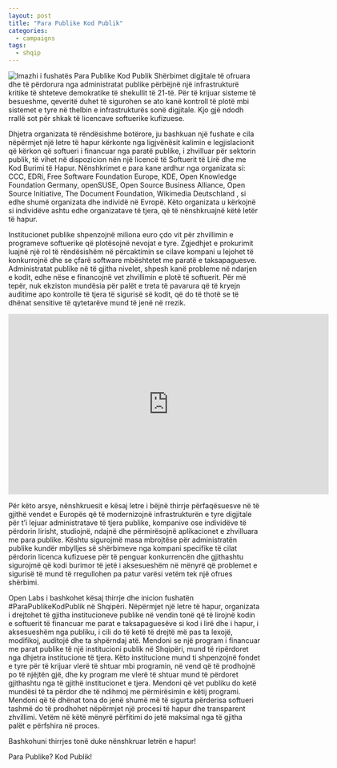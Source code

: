 ```yaml
---
layout: post
title: "Para Publike Kod Publik"
categories:
  - campaigns
tags:
  - shqip
---
```

<img src="{{ site.url }}/images/post-image-para-publike-kod-publik.png" alt="Imazhi i fushatës Para Publike Kod Publik">
Shërbimet digjitale të ofruara dhe të përdorura nga administratat publike përbëjnë një infrastrukturë kritike të shteteve demokratike të shekullit të 21-të. Për të krijuar sisteme të besueshme, qeveritë duhet të sigurohen se ato kanë kontroll të plotë mbi sistemet e tyre në thelbin e infrastrukturës sonë digjitale. Kjo gjë ndodh rrallë sot për shkak të licencave softuerike kufizuese.

Dhjetra organizata të rëndësishme botërore, ju bashkuan një fushate e cila nëpërmjet një letre të hapur kërkonte nga ligjvënësit kalimin e legjislacionit që kërkon që softueri i financuar nga paratë publike, i zhvilluar për sektorin publik, të vihet në dispozicion nën një licencë të Softuerit të Lirë dhe me Kod Burimi të Hapur. Nënshkrimet e para kane ardhur nga organizata si: CCC, EDRi, Free Software Foundation Europe, KDE, Open Knowledge Foundation Germany, openSUSE, Open Source Business Alliance, Open Source Initiative, The Document Foundation, Wikimedia Deutschland , si edhe shumë organizata dhe individë në Evropë. Këto organizata u kërkojnë si individëve ashtu edhe organizatave të tjera, që të nënshkruajnë këtë letër të hapur.

Institucionet publike shpenzojnë miliona euro çdo vit për zhvillimin e programeve softuerike që plotësojnë nevojat e tyre. Zgjedhjet e prokurimit luajnë një rol të rëndësishëm në përcaktimin se cilave kompani u lejohet të konkurrojnë dhe se çfarë software mbështetet me paratë e taksapaguesve. Administratat publike në të gjitha nivelet, shpesh kanë probleme në ndarjen e kodit, edhe nëse e financojnë vet zhvillimin e plotë të softuerit. Për më tepër, nuk ekziston mundësia për palët e treta të pavarura që të kryejn auditime apo kontrolle të tjera të sigurisë së kodit, që do të thotë se të dhënat sensitive të qytetarëve mund të jenë në rrezik.
<iframe width="640" height="360" src="https://www.youtube-nocookie.com/embed/iuVUzg6x2yo?controls=0&showinfo=0" frameborder="0" allowfullscreen></iframe> 

Për këto arsye, nënshkruesit e kësaj letre i bëjnë thirrje përfaqësuesve në të gjithë vendet e Europës që të modernizojnë infrastrukturën e tyre digjitale për t’i lejuar administratave të tjera publike, kompanive ose individëve të përdorin lirisht, studiojnë, ndajnë dhe përmirësojnë aplikacionet e zhvilluara me para publike. Kështu sigurojmë masa mbrojtëse për administratën publike kundër mbylljes së shërbimeve nga kompani specifike të cilat përdorin licenca kufizuese për të penguar konkurrencën dhe gjithashtu sigurojmë që kodi burimor të jetë i aksesueshëm në mënyrë që problemet e sigurisë të mund të rregullohen pa patur varësi vetëm tek një ofrues shërbimi.

Open Labs i bashkohet kësaj thirrje dhe inicion fushatën #ParaPublikeKodPublik në Shqipëri. Nëpërmjet një letre të hapur, organizata i drejtohet të gjitha institucioneve publike në vendin tonë që të lirojnë kodin e softuerit të financuar me parat e taksapaguesëve si kod i lirë dhe i hapur, i aksesueshëm nga publiku, i cili do të ketë të drejtë më pas ta lexojë, modifikoj, auditojë dhe ta shpërndaj atë. Mendoni se një program i financuar me parat publike të një institucioni publik në Shqipëri, mund të ripërdoret nga dhjetra institucione të tjera. Këto institucione mund ti shpenzojnë fondet e tyre për të krijuar vlerë të shtuar mbi programin, në vend që të prodhojnë po të njëjtën gjë, dhe ky program me vlerë të shtuar mund të përdoret gjithashtu nga të gjithë institucionet e tjera. Mendoni që vet publiku do ketë mundësi të ta përdor dhe të ndihmoj me përmirësimin e këtij programi. Mendoni që të dhënat tona do jenë shumë më të sigurta përderisa softueri tashmë do të prodhohet nëpërmjet një procesi të hapur dhe transparent zhvillimi. Vetëm në këtë mënyrë përfitimi do jetë maksimal nga të gjitha palët e përfshira në proces.

Bashkohuni thirrjes tonë duke nënshkruar letrën e hapur!

Para Publike? Kod Publik!
